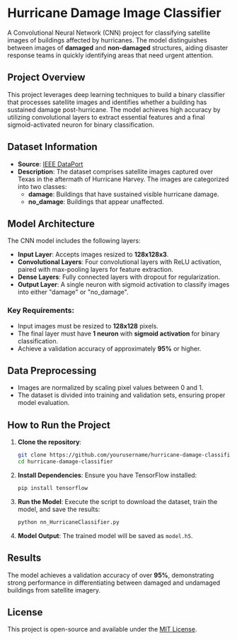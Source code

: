 # Hurricane Damage Image Classifier

A Convolutional Neural Network (CNN) project for classifying satellite images of buildings affected by hurricanes. The model distinguishes between images of **damaged** and **non-damaged** structures, aiding disaster response teams in quickly identifying areas that need urgent attention.

## Project Overview

This project leverages deep learning techniques to build a binary classifier that processes satellite images and identifies whether a building has sustained damage post-hurricane. The model achieves high accuracy by utilizing convolutional layers to extract essential features and a final sigmoid-activated neuron for binary classification.

## Dataset Information

- **Source**: [IEEE DataPort](https://ieee-dataport.org/open-access/detecting-damaged-buildings-post-hurricane-satellite-imagery-based-customized)
- **Description**: The dataset comprises satellite images captured over Texas in the aftermath of Hurricane Harvey. The images are categorized into two classes:
  - **damage**: Buildings that have sustained visible hurricane damage.
  - **no_damage**: Buildings that appear unaffected.

## Model Architecture

The CNN model includes the following layers:

- **Input Layer**: Accepts images resized to **128x128x3**.
- **Convolutional Layers**: Four convolutional layers with ReLU activation, paired with max-pooling layers for feature extraction.
- **Dense Layers**: Fully connected layers with dropout for regularization.
- **Output Layer**: A single neuron with sigmoid activation to classify images into either "damage" or "no_damage".

### Key Requirements:

- Input images must be resized to **128x128** pixels.
- The final layer must have **1 neuron** with **sigmoid activation** for binary classification.
- Achieve a validation accuracy of approximately **95%** or higher.

## Data Preprocessing

- Images are normalized by scaling pixel values between 0 and 1.
- The dataset is divided into training and validation sets, ensuring proper model evaluation.

## How to Run the Project

1. **Clone the repository**:
   ```bash
   git clone https://github.com/yourusername/hurricane-damage-classifier.git
   cd hurricane-damage-classifier
   ```

2. **Install Dependencies**:
   Ensure you have TensorFlow installed:
   ```bash
   pip install tensorflow
   ```

3. **Run the Model**:
   Execute the script to download the dataset, train the model, and save the results:
   ```bash
   python nn_HurricaneClassifier.py
   ```

4. **Model Output**:
   The trained model will be saved as `model.h5`.

## Results

The model achieves a validation accuracy of over **95%**, demonstrating strong performance in differentiating between damaged and undamaged buildings from satellite imagery.

## License

This project is open-source and available under the [MIT License](LICENSE).
